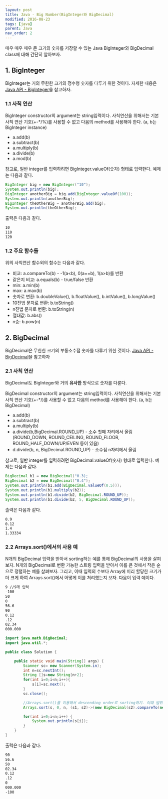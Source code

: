 ```yaml
---
layout: post
title: Java - Big Number(BigInteger와 BigDecimal)
modified: 2016-08-23
tags: [java]
parent: Java
nav_order: 2
---
```


매우 매우 매우 큰 크기의 숫자를 저장할 수 있는 Java BigInteger와 BigDecimal class에 대해 간단히 알아보자. 

## 1. BigInteger

BigInteger는 거의 무한한 크기의 정수형 숫자를 다루기 위한 것이다.  자세한 내용은 [Java API - BigInteger](https://docs.oracle.com/javase/8/docs/api/java/math/BigInteger.html)을 참고하자. 


### 1.1 사칙 연산

BigInteger constructor의 argument는 string입력이다. 사칙연산을 위해서는 기본 사칙 연산 기호(+-*/%)를 사용할 수 없고 다음의 method를 사용해야 한다. (a, b는 BigInteger instance)

- a.add(b)
- a.subtract(b)
- a.multiply(b)
- a.divide(b)
- a.mod(b)

참고로, 일반 integer를 입력하려면 BigInteger.valueOf(숫자) 형태로 입력한다. 예제는 다음과 같다. 

```java
BigInteger big = new BigInteger("10");
System.out.println(big);
BigInteger anotherBig = big.add(BigInteger.valueOf(100));
System.out.println(anotherBig);
BigInteger theOtherBig = anotherBig.add(big); 
System.out.println(theOtherBig);
```

출력은 다음과 같다. 

```bash
10
110
120
```

### 1.2 주요 함수들

위의 사칙연산 함수외의 함수는 다음과 같다. 

- 비교: a.compareTo(b) - -1(a<b), 0(a==b), 1(a>b)를 반환
- 같은지 비교: a.equals(b) - true/false 반환
- min: a.min(b)
- max: a.max(b)
- 숫자로 변환: b.doubleValue(), b.floatValue(), b.intValue(), b.longValue()
- 10진법 문자로 변환: b.toString()
- n진법 문자로 변환: b.toString(n)
- 절대값: b.abs()
- n승: b.pow(n)

## 2. BigDecimal

BigDecimal은 무한한 크기의 부동소수점 숫자를 다루기 위한 것이다. [Java API - BigDecimal](https://docs.oracle.com/javase/8/docs/api/java/math/BigDecimal.html)을 참고하자 

### 2.1 사칙 연산

BigDecimal도 BigInteger와 거의 **유사한** 방식으로 숫자를 다룬다. 

BigDecimal constructor의 argument는 string입력이다. 사칙연산을 위해서는 기본 사칙 연산 기호(+-*/)를 사용할 수 없고 다음의 method를 사용해야 한다. (a, b는 BigDecimal)

- a.add(b)
- a.subtract(b)
- a.multiply(b)
- a.divide(b,BigDecimal.ROUND_UP) - 소수 첫째 자리에서 올림 (ROUND_DOWN, ROUND_CEILING, ROUND_FLOOR, ROUND_HALF_DOWN/UP/EVEN 등이 있음)
- d.divide(b, n, BigDecimal.ROUND_UP) - 소수점 n자리에서 올림

참고로, 일반 integer를 입력하려면 BigDecimal.valueOf(숫자) 형태로 입력한다. 예제는 다음과 같다. 

```java
BigDecimal b1 = new BigDecimal("0.3);
BigDecimal b2 = new BigDecimal("0.4");
System.out.println(b1.add(BigDecimal.valueOf(0.5)));
System.out.println(b1.multiply(b2));
System.out.println(b1.divide(b2, BigDecimal.ROUND_UP));
System.out.println(b1.divide(b2, 5, BigDecimal.ROUND_UP));
```

출력은 다음과 같다. 

```bash
0.9
0.12
1.4
1.33334
```

### 2.2 Arrays.sort()에서의 사용 예

N개의 BigDecimal 입력을 받아서 sorting하는 예를 통해 BigDecimal의 사용을 살펴보자. N개의 BigDecimal로 변환 가능한 스트링 입력을 받아서 이를 큰 것에서 작은 순으로 정렬하는 예를 살펴보자. 그리고, 이때 입력의 수보다 Array에 미리 할당한 크기가 더 크게 하여 Arrays.sort()에서 어떻게 이를 처리했는지 보자. 다음이 입력 예이다. 

```bash
9 //9개 입력
-100
50
0
56.6
90
0.12
.12
02.34
000.000
```

```java
import java.math.BigDecimal;
import java.util.*;

public class Solution {

    public static void main(String[] args) {
        Scanner sc= new Scanner(System.in);
        int n=sc.nextInt();
        String []s=new String[n+2];
        for(int i=0;i<n;i++){
            s[i]=sc.next();
        }
        sc.close();

        //Arrays.sort()를 이용해서 descending order로 sorting하기. 이때 범위는 0~n-1까지
        Arrays.sort(s, 0, n, (s1, s2)->(new BigDecimal(s2).compareTo(new BigDecimal(s1)))); 

        for(int i=0;i<n;i++) {
            System.out.println(s[i]);
        }
    }
}
```

출력은 다음과 같다. 

```bash
90
56.6
50
02.34
0.12
.12
0
000.000
-100
```
